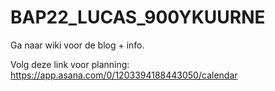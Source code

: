 # BAP22_LUCAS_900YKUURNE

Ga naar wiki voor de blog + info. 

Volg deze link voor planning: https://app.asana.com/0/1203394188443050/calendar
